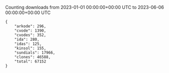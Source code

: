 
Counting downloads from 2023-01-01 00:00:00+00:00 UTC to 2023-06-06 00:00:00+00:00 UTC

```
{
    "arkode": 296,
    "cvode": 1390,
    "cvodes": 352,
    "ida": 280,
    "idas": 125,
    "kinsol": 155,
    "sundials": 17966,
    "clones": 46588,
    "total": 67152
}
```
